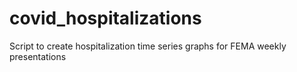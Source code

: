 # covid_hospitalizations
Script to create hospitalization time series graphs for FEMA weekly presentations
